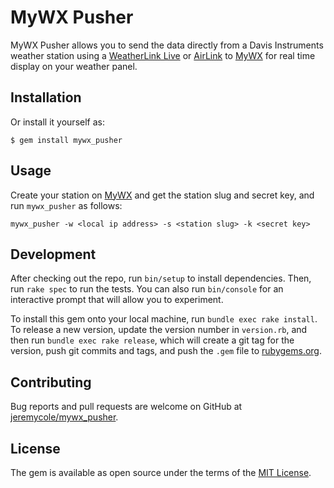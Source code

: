 # MyWX Pusher

MyWX Pusher allows you to send the data directly from a Davis Instruments weather station using a [WeatherLink Live](https://www.davisinstruments.com/weatherlink/) or [AirLink](https://www.davisinstruments.com/airlink/) to [MyWX](https://www.mywx.live/) for real time display on your weather panel.

## Installation

Or install it yourself as:

```
$ gem install mywx_pusher
```

## Usage

Create your station on [MyWX](https://www.mywx.live/) and get the station slug and secret key, and run `mywx_pusher` as follows:

```
mywx_pusher -w <local ip address> -s <station slug> -k <secret key>
```

## Development

After checking out the repo, run `bin/setup` to install dependencies. Then, run `rake spec` to run the tests. You can also run `bin/console` for an interactive prompt that will allow you to experiment.

To install this gem onto your local machine, run `bundle exec rake install`. To release a new version, update the version number in `version.rb`, and then run `bundle exec rake release`, which will create a git tag for the version, push git commits and tags, and push the `.gem` file to [rubygems.org](https://rubygems.org).

## Contributing

Bug reports and pull requests are welcome on GitHub at [jeremycole/mywx_pusher](https://github.com/jeremycole/mywx_pusher).


## License

The gem is available as open source under the terms of the [MIT License](https://opensource.org/licenses/MIT).
